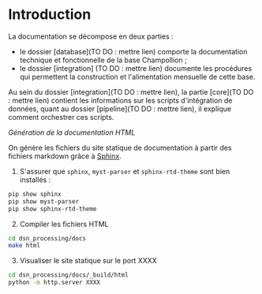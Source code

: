 # Introduction

La documentation se décompose en deux parties :

- le dossier [database](TO DO : mettre lien) comporte la documentation technique et fonctionnelle de la base Champollion ;
- le dossier [integration] (TO DO : mettre lien) documente les procédures qui permettent la construction et l'alimentation mensuelle de cette base.

Au sein du dossier [integration](TO DO : mettre lien), la partie [core](TO DO : mettre lien) contient les informations sur les scripts d'intégration de données, quant au dossier [pipeline](TO DO : mettre lien), il explique comment orchestrer ces scripts.

*Génération de la documentation HTML*

On génère les fichiers du site statique de documentation à partir des fichiers markdown grâce à [Sphinx](https://www.sphinx-doc.org/en/master/index.html).

1. S'assurer que `sphinx`, `myst-parser` et `sphinx-rtd-theme` sont bien installés :

```bash
pip show sphinx
pip show myst-parser
pip show sphinx-rtd-theme
```

2. Compiler les fichiers HTML

```bash
cd dsn_processing/docs
make html
```

3. Visualiser le site statique sur le port XXXX

```bash
cd dsn_processing/docs/_build/html
python -m http.server XXXX
```
